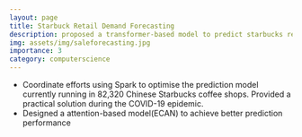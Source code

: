 ```yaml
---
layout: page
title: Starbuck Retail Demand Forecasting
description: proposed a transformer-based model to predict starbucks retail demand. 
img: assets/img/saleforecasting.jpg
importance: 3
category: computerscience
---
```


* Coordinate efforts using Spark to optimise the prediction model currently running in 82,320 Chinese Starbucks
coffee shops. Provided a practical solution during the COVID-19 epidemic.
* Designed a attention-based model(ECAN) to achieve better prediction performance
